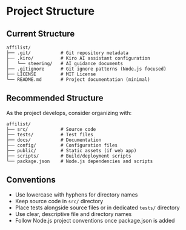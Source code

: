 # Project Structure

## Current Structure
```
affilist/
├── .git/           # Git repository metadata
├── .kiro/          # Kiro AI assistant configuration
│   └── steering/   # AI guidance documents
├── .gitignore      # Git ignore patterns (Node.js focused)
├── LICENSE         # MIT License
└── README.md       # Project documentation (minimal)
```

## Recommended Structure
As the project develops, consider organizing with:

```
affilist/
├── src/            # Source code
├── tests/          # Test files
├── docs/           # Documentation
├── config/         # Configuration files
├── public/         # Static assets (if web app)
├── scripts/        # Build/deployment scripts
└── package.json    # Node.js dependencies and scripts
```

## Conventions
- Use lowercase with hyphens for directory names
- Keep source code in `src/` directory
- Place tests alongside source files or in dedicated `tests/` directory
- Use clear, descriptive file and directory names
- Follow Node.js project conventions once package.json is added